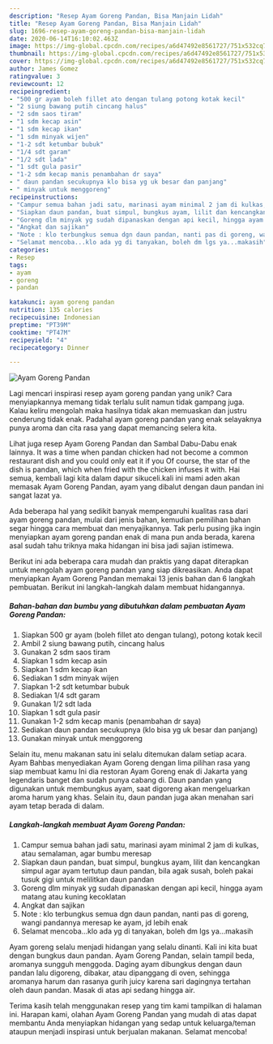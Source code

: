 ```yaml
---
description: "Resep Ayam Goreng Pandan, Bisa Manjain Lidah"
title: "Resep Ayam Goreng Pandan, Bisa Manjain Lidah"
slug: 1696-resep-ayam-goreng-pandan-bisa-manjain-lidah
date: 2020-06-14T16:10:02.463Z
image: https://img-global.cpcdn.com/recipes/a6d47492e8561727/751x532cq70/ayam-goreng-pandan-foto-resep-utama.jpg
thumbnail: https://img-global.cpcdn.com/recipes/a6d47492e8561727/751x532cq70/ayam-goreng-pandan-foto-resep-utama.jpg
cover: https://img-global.cpcdn.com/recipes/a6d47492e8561727/751x532cq70/ayam-goreng-pandan-foto-resep-utama.jpg
author: James Gomez
ratingvalue: 3
reviewcount: 12
recipeingredient:
- "500 gr ayam boleh fillet ato dengan tulang potong kotak kecil"
- "2 siung bawang putih cincang halus"
- "2 sdm saos tiram"
- "1 sdm kecap asin"
- "1 sdm kecap ikan"
- "1 sdm minyak wijen"
- "1-2 sdt ketumbar bubuk"
- "1/4 sdt garam"
- "1/2 sdt lada"
- "1 sdt gula pasir"
- "1-2 sdm kecap manis penambahan dr saya"
- " daun pandan secukupnya klo bisa yg uk besar dan panjang"
- " minyak untuk menggoreng"
recipeinstructions:
- "Campur semua bahan jadi satu, marinasi ayam minimal 2 jam di kulkas, atau semalaman, agar bumbu meresap"
- "Siapkan daun pandan, buat simpul, bungkus ayam, lilit dan kencangkan simpul agar ayam tertutup daun pandan, bila agak susah, boleh pakai tusuk gigi untuk melilitkan daun pandan"
- "Goreng dlm minyak yg sudah dipanaskan dengan api kecil, hingga ayam matang atau kuning kecoklatan"
- "Angkat dan sajikan"
- "Note : klo terbungkus semua dgn daun pandan, nanti pas di goreng, wangi pandannya meresap ke ayam, jd lebih enak"
- "Selamat mencoba...klo ada yg di tanyakan, boleh dm lgs ya...makasih"
categories:
- Resep
tags:
- ayam
- goreng
- pandan

katakunci: ayam goreng pandan 
nutrition: 135 calories
recipecuisine: Indonesian
preptime: "PT39M"
cooktime: "PT47M"
recipeyield: "4"
recipecategory: Dinner

---
```



![Ayam Goreng Pandan](https://img-global.cpcdn.com/recipes/a6d47492e8561727/751x532cq70/ayam-goreng-pandan-foto-resep-utama.jpg)

Lagi mencari inspirasi resep ayam goreng pandan yang unik? Cara menyiapkannya memang tidak terlalu sulit namun tidak gampang juga. Kalau keliru mengolah maka hasilnya tidak akan memuaskan dan justru cenderung tidak enak. Padahal ayam goreng pandan yang enak selayaknya punya aroma dan cita rasa yang dapat memancing selera kita.

Lihat juga resep Ayam Goreng Pandan dan Sambal Dabu-Dabu enak lainnya. It was a time when pandan chicken had not become a common restaurant dish and you could only eat it if you Of course, the star of the dish is pandan, which when fried with the chicken infuses it with. Hai semua, kembali lagi kita dalam dapur sikuceli.kali ini mami aden akan memasak Ayam Goreng Pandan, ayam yang dibalut dengan daun pandan ini sangat lazat ya.

Ada beberapa hal yang sedikit banyak mempengaruhi kualitas rasa dari ayam goreng pandan, mulai dari jenis bahan, kemudian pemilihan bahan segar hingga cara membuat dan menyajikannya. Tak perlu pusing jika ingin menyiapkan ayam goreng pandan enak di mana pun anda berada, karena asal sudah tahu triknya maka hidangan ini bisa jadi sajian istimewa.


Berikut ini ada beberapa cara mudah dan praktis yang dapat diterapkan untuk mengolah ayam goreng pandan yang siap dikreasikan. Anda dapat menyiapkan Ayam Goreng Pandan memakai 13 jenis bahan dan 6 langkah pembuatan. Berikut ini langkah-langkah dalam membuat hidangannya.

<!--inarticleads1-->

##### Bahan-bahan dan bumbu yang dibutuhkan dalam pembuatan Ayam Goreng Pandan:

1. Siapkan 500 gr ayam (boleh fillet ato dengan tulang), potong kotak kecil
1. Ambil 2 siung bawang putih, cincang halus
1. Gunakan 2 sdm saos tiram
1. Siapkan 1 sdm kecap asin
1. Siapkan 1 sdm kecap ikan
1. Sediakan 1 sdm minyak wijen
1. Siapkan 1-2 sdt ketumbar bubuk
1. Sediakan 1/4 sdt garam
1. Gunakan 1/2 sdt lada
1. Siapkan 1 sdt gula pasir
1. Gunakan 1-2 sdm kecap manis (penambahan dr saya)
1. Sediakan  daun pandan secukupnya (klo bisa yg uk besar dan panjang)
1. Gunakan  minyak untuk menggoreng


Selain itu, menu makanan satu ini selalu ditemukan dalam setiap acara. Ayam Bahbas menyediakan Ayam Goreng dengan lima pilihan rasa yang siap membuat kamu Ini dia restoran Ayam Goreng enak di Jakarta yang legendaris banget dan sudah punya cabang di. Daun pandan yang digunakan untuk membungkus ayam, saat digoreng akan mengeluarkan aroma harum yang khas. Selain itu, daun pandan juga akan menahan sari ayam tetap berada di dalam. 

<!--inarticleads2-->

##### Langkah-langkah membuat Ayam Goreng Pandan:

1. Campur semua bahan jadi satu, marinasi ayam minimal 2 jam di kulkas, atau semalaman, agar bumbu meresap
1. Siapkan daun pandan, buat simpul, bungkus ayam, lilit dan kencangkan simpul agar ayam tertutup daun pandan, bila agak susah, boleh pakai tusuk gigi untuk melilitkan daun pandan
1. Goreng dlm minyak yg sudah dipanaskan dengan api kecil, hingga ayam matang atau kuning kecoklatan
1. Angkat dan sajikan
1. Note : klo terbungkus semua dgn daun pandan, nanti pas di goreng, wangi pandannya meresap ke ayam, jd lebih enak
1. Selamat mencoba...klo ada yg di tanyakan, boleh dm lgs ya...makasih


Ayam goreng selalu menjadi hidangan yang selalu dinanti. Kali ini kita buat dengan bungkus daun pandan. Ayam Goreng Pandan, selain tampil beda, aromanya sungguh menggoda. Daging ayam dibungkus dengan daun pandan lalu digoreng, dibakar, atau dipanggang di oven, sehingga aromanya harum dan rasanya gurih juicy karena sari dagingnya tertahan oleh daun pandan. Masak di atas api sedang hingga air. 

Terima kasih telah menggunakan resep yang tim kami tampilkan di halaman ini. Harapan kami, olahan Ayam Goreng Pandan yang mudah di atas dapat membantu Anda menyiapkan hidangan yang sedap untuk keluarga/teman ataupun menjadi inspirasi untuk berjualan makanan. Selamat mencoba!
